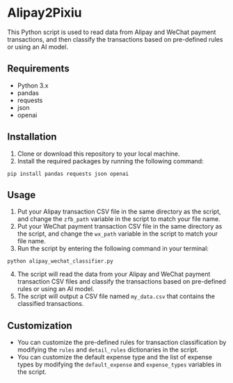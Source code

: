 # Alipay2Pixiu
This Python script is used to read data from Alipay and WeChat payment transactions, and then classify the transactions based on pre-defined rules or using an AI model.

## Requirements

- Python 3.x
- pandas
- requests
- json
- openai

## Installation

1. Clone or download this repository to your local machine.
2. Install the required packages by running the following command: 

```
pip install pandas requests json openai
```

## Usage

1. Put your Alipay transaction CSV file in the same directory as the script, and change the `zfb_path` variable in the script to match your file name.
2. Put your WeChat payment transaction CSV file in the same directory as the script, and change the `wx_path` variable in the script to match your file name.
3. Run the script by entering the following command in your terminal:

```
python alipay_wechat_classifier.py
```

4. The script will read the data from your Alipay and WeChat payment transaction CSV files and classify the transactions based on pre-defined rules or using an AI model.
5. The script will output a CSV file named `my_data.csv` that contains the classified transactions.

## Customization

- You can customize the pre-defined rules for transaction classification by modifying the `rules` and `detail_rules` dictionaries in the script.
- You can customize the default expense type and the list of expense types by modifying the `default_expense` and `expense_types` variables in the script.
